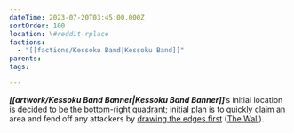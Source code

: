```yaml
---
dateTime: 2023-07-20T03:45:00.000Z
sortOrder: 100
location: \#reddit-rplace
factions:
  - "[[factions/Kessoku Band|Kessoku Band]]"
parents: 
tags: 

---
```

***[[artwork/Kessoku Band Banner|Kessoku Band Banner]]***’s initial location is decided to be the [bottom-right quadrant](discord://discord.com/channels/1093664259273130084/1131230952119615600/1131431761830748170); [initial plan](discord://discord.com/channels/1093664259273130084/1131230952119615600/1131432284940157060) is to quickly claim an area and fend off any attackers by [drawing the edges first](discord://discord.com/channels/1093664259273130084/1131230952119615600/1131432426166562896) ([The Wall](discord://discord.com/channels/1093664259273130084/1131483323731025991)).
